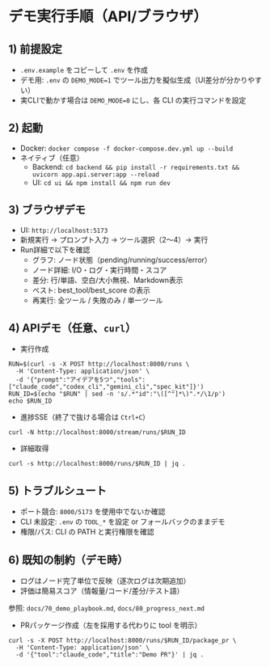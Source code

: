 # デモ実行手順（API/ブラウザ）

## 1) 前提設定
- `.env.example` をコピーして `.env` を作成
- デモ用: `.env` の `DEMO_MODE=1` でツール出力を擬似生成（UI差分が分かりやすい）
- 実CLIで動かす場合は `DEMO_MODE=0` にし、各 CLI の実行コマンドを設定

## 2) 起動
- Docker: `docker compose -f docker-compose.dev.yml up --build`
- ネイティブ（任意）
  - Backend: `cd backend && pip install -r requirements.txt && uvicorn app.api.server:app --reload`
  - UI: `cd ui && npm install && npm run dev`

## 3) ブラウザデモ
- UI: `http://localhost:5173`
- 新規実行 → プロンプト入力 → ツール選択（2〜4）→ 実行
- Run詳細で以下を確認
  - グラフ: ノード状態（pending/running/success/error）
  - ノード詳細: I/O・ログ・実行時間・スコア
  - 差分: 行/単語、空白/大小無視、Markdown表示
  - ベスト: best_tool/best_score の表示
  - 再実行: 全ツール / 失敗のみ / 単一ツール

## 4) APIデモ（任意、`curl`）
- 実行作成
```
RUN=$(curl -s -X POST http://localhost:8000/runs \
  -H 'Content-Type: application/json' \
  -d '{"prompt":"アイデアを5つ","tools":["claude_code","codex_cli","gemini_cli","spec_kit"]}')
RUN_ID=$(echo "$RUN" | sed -n 's/.*"id":"\([^"]*\)".*/\1/p')
echo $RUN_ID
```
- 進捗SSE（終了で抜ける場合は `Ctrl+C`）
```
curl -N http://localhost:8000/stream/runs/$RUN_ID
```
- 詳細取得
```
curl -s http://localhost:8000/runs/$RUN_ID | jq .
```

## 5) トラブルシュート
- ポート競合: `8000/5173` を使用中でないか確認
- CLI 未設定: `.env` の `TOOL_*` を設定 or フォールバックのままデモ
- 権限/パス: CLI の PATH と実行権限を確認

## 6) 既知の制約（デモ時）
- ログはノード完了単位で反映（逐次ログは次期追加）
- 評価は簡易スコア（情報量/コード/差分/テスト語）

参照: `docs/70_demo_playbook.md`, `docs/80_progress_next.md`
 - PRパッケージ作成（左を採用する代わりに tool を明示）
```
curl -s -X POST http://localhost:8000/runs/$RUN_ID/package_pr \
  -H 'Content-Type: application/json' \
  -d '{"tool":"claude_code","title":"Demo PR"}' | jq .
```
